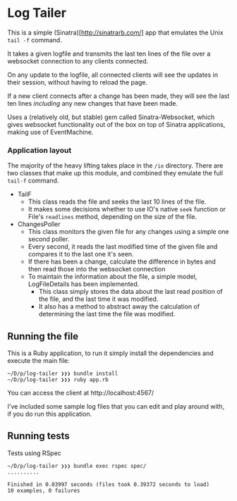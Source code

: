 # Log Tailer
This is a simple (Sinatra)[http://sinatrarb.com/] app that emulates the Unix `tail -f` command.

It takes a given logfile and transmits the last ten lines of the file over a websocket connection
to any clients connected.

On any update to the logfile, all connected clients will see the updates in their session, without having to
reload the page.

If a new client connects after a change has been made, they will see the last ten lines _including_ any new changes
that have been made.

Uses a (relatively old, but stable) gem called Sinatra-Websocket, which gives websocket functionality out of the
box on top of Sinatra applications, making use of EventMachine.

### Application layout
The majority of the heavy lifting takes place in the `/io` directory. There are two classes that make up this module, and combined
they emulate the full `tail-f` command.

- TailF
    - This class reads the file and seeks the last 10 lines of the file.
    - It makes some decisions whether to use IO's native `seek` function or File's `readlines`
    method, depending on the size of the file.
- ChangesPoller
    - This class monitors the given file for any changes using a simple one second poller.
    - Every second, it reads the last modified time of the given file and compares it to the last one
    it's seen.
    - If there has been a change, calculate the difference in bytes and then read those into the
    websocket connection
    - To maintain the information about the file, a simple model, LogFileDetails has been implemented.
        - This class simply stores the data about the last read position of the file, and the last time
        it was modified.
        - It also has a method to abstract away the calculation of determining the last time the file was modified.

## Running the file
This is a Ruby application, to run it simply install the dependencies and execute the main file:
```shell script
~/D/p/log-tailer ❯❯❯ bundle install
~/D/p/log-tailer ❯❯❯ ruby app.rb
```     

You can access the client at http://localhost:4567/

I've included some sample log files that you can edit and play around with, if you do run this application.

## Running tests
Tests using RSpec
```shell script
~/D/p/log-tailer ❯❯❯ bundle exec rspec spec/
..........

Finished in 0.03997 seconds (files took 0.39372 seconds to load)
10 examples, 0 failures
```
